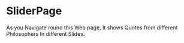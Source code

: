 # SliderPage
As you Navigate round this Web page, It shows Quotes from different Philosophers In different Slides.
